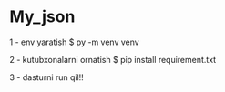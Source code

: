 # My_json
1 - env yaratish $ py -m venv venv




2 - kutubxonalarni ornatish $ pip install requirement.txt





3 - dasturni run qil!!
